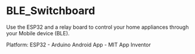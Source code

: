 # BLE_Switchboard
Use the ESP32 and a relay board to control your home appliances through your Mobile device (BLE). 

Platform: ESP32 - Arduino Android App - MIT App Inventor
